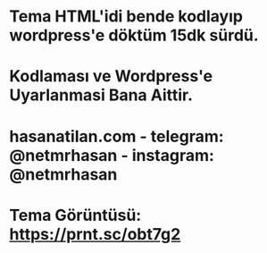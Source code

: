 # Tema HTML'idi bende kodlayıp wordpress'e döktüm 15dk sürdü.
# Kodlaması ve Wordpress'e Uyarlanmasi Bana Aittir.
# hasanatilan.com - telegram: @netmrhasan - instagram: @netmrhasan
# Tema Görüntüsü: https://prnt.sc/obt7g2
